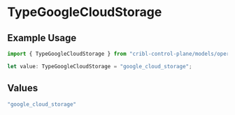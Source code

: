 # TypeGoogleCloudStorage

## Example Usage

```typescript
import { TypeGoogleCloudStorage } from "cribl-control-plane/models/operations";

let value: TypeGoogleCloudStorage = "google_cloud_storage";
```

## Values

```typescript
"google_cloud_storage"
```